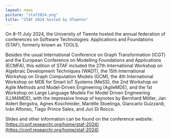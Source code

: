 ```yaml
---
layout: news
picture: "staf2024.png"
title: "STAF 2024 hosted by UTwente"
---
```


On 8–11 July 2024, the University of Twente hosted the annual federation of conferences on Software Technologies: Applications and Foundations (STAF), formerly known as TOOLS. 

Besides the usual International Conference on Graph Transformation (ICGT) and the European Conference on Modelling Foundations and Applications (ECMFA), this edition of STAF included the 27th International Workshop on Algebraic Development Techniques (WADT), the 15th International Workshop on Graph Computation Models (GCM), the 4th International Workshop on MDE for Smart IoT Systems (MeSS), the 2nd Workshop on Agile Methods and Model-Driven Engineering (AgileMDE), and the 1st Workshop on Large Language Models For Model Driven Engineering (LLM4MDE), with the impressive lineup of keynotes by Bernhard Möller, Jan Aldert Bergstra, Agnes Koschmider, Mariëlle Stoelinga, Giancarlo Guizzardi, Iván Alfonso, Tiago Prince Sales, and Juri Di Rocco. 

Slides and other information can be found on the conference website: [https://conf.researchr.org/home/staf-2024](https://conf.researchr.org/home/staf-2024)